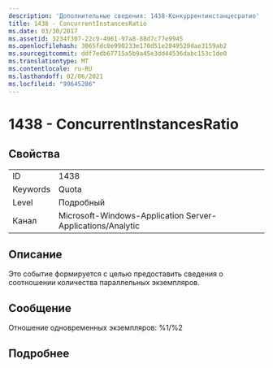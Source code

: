 ```yaml
---
description: 'Дополнительные сведения: 1438-Конкуррентинстанцесратио'
title: 1438 - ConcurrentInstancesRatio
ms.date: 03/30/2017
ms.assetid: 3234f307-22c9-4961-97a8-88d7c77e9945
ms.openlocfilehash: 3065fdc0e990233e170d51e2049520dae3159ab2
ms.sourcegitcommit: ddf7edb67715a5b9a45e3dd44536dabc153c1de0
ms.translationtype: MT
ms.contentlocale: ru-RU
ms.lasthandoff: 02/06/2021
ms.locfileid: "99645286"
---
```

# <a name="1438---concurrentinstancesratio"></a>1438 - ConcurrentInstancesRatio

## <a name="properties"></a>Свойства  
  
|||  
|-|-|  
|ID|1438|  
|Keywords|Quota|  
|Level|Подробный|  
|Канал|Microsoft-Windows-Application Server-Applications/Analytic|  
  
## <a name="description"></a>Описание  

 Это событие формируется с целью предоставить сведения о соотношении количества параллельных экземпляров.  
  
## <a name="message"></a>Сообщение  

 Отношение одновременных экземпляров: %1/%2  
  
## <a name="details"></a>Подробнее
